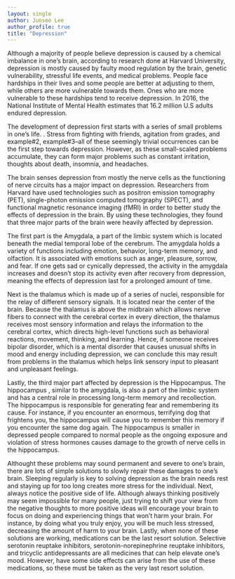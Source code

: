 ```yaml
---
layout: single
author: Junseo Lee
author_profile: true
title: "Depression"
---
```

Although a majority of people believe depression is caused by a chemical imbalance in one’s brain, according to research done at Harvard University, depression is mostly caused by faulty mood regulation by the brain, genetic vulnerability, stressful life events, and medical problems. People face hardships in their lives and some people are better at adjusting to them, while others are more vulnerable towards them. Ones who are more vulnerable to these hardships tend to receive depression. In 2016, the National Institute of Mental Health estimates that 16.2 million U.S adults endured depression. 

The development of depression first starts with a series of small problems in one’s life. . Stress from fighting with friends, agitation from grades, and example#2, example#3–all of these seemingly trivial occurrences can be the first step towards depression. However, as these small-scaled problems accumulate, they can form major problems such as constant irritation, thoughts about death, insomnia, and headaches. 

The brain senses depression from mostly the nerve cells as the functioning of nerve circuits has a major impact on depression. Researchers from Harvard have used technologies such as positron emission tomography (PET), single-photon emission computed tomography (SPECT), and functional magnetic resonance imaging (fMRI) in order to better study the effects of depression in the brain. By using these technologies, they found that three major parts of the brain were heavily affected by depression.

The first part is the Amygdala, a part of the limbic system which is located beneath the medial temporal lobe of the cerebrum. The amygdala holds a variety of functions including emotion, behavior, long-term memory, and olfaction. It is associated with emotions such as anger, pleasure, sorrow, and fear. If one gets sad or cynically depressed, the activity in the amygdala increases and doesn’t stop its activity even after recovery from depression, meaning the effects of depression last for a prolonged amount of time. 

Next is the thalamus which is made up of a series of nuclei, responsible for the relay of different sensory signals. It is located near the center of the brain. Because the thalamus is above the midbrain which allows nerve fibers to connect with the cerebral cortex in every direction, the thalamus receives most sensory information and relays the information to the cerebral cortex, which directs high-level functions such as behavioral reactions, movement, thinking, and learning. Hence, if someone receives bipolar disorder, which is a mental disorder that causes unusual shifts in mood and energy including depression, we can conclude this may result from problems in the thalamus which helps link sensory input to pleasant and unpleasant feelings.

Lastly, the third major part affected by depression is the Hippocampus. The hippocampus , similar to the amygdala, is also a part of the limbic system and has a central role in processing long-term memory and recollection. The hippocampus is responsible for generating fear and remembering its cause. For instance, if you encounter an enormous, terrifying dog that frightens you, the hippocampus will cause you to remember this memory if you encounter the same dog again. The hippocampus is smaller in depressed people compared to normal people as the ongoing exposure and violation of stress hormones causes damage to the growth of nerve cells in the hippocampus.

Althought these problems may sound permanent and severe to one’s brain, there are lots of simple solutions to slowly repair these damages to one’s brain. Sleeping regularly is key to solving depression as the brain needs rest and staying up for too long creates more stress for the individual. Next, always notice the positive side of life. Although always thinking positively may seem impossible for many people, just trying to shift your view from the negative thoughts to more positive ideas will encourage your brain to focus on doing and experiencing things that won’t harm your brain. For instance, by doing what you truly enjoy, you will be much less stressed, decreasing the amount of harm to your brain. Lastly, when none of these solutions are working, medications can be the last resort solution. Selective serotonin reuptake inhibitors, serotonin-norepinephrine reuptake inhibitors, and tricyclic antidepressants are all medicines that can help elevate one’s mood. However, have some side effects can arise from the use of these medications, so these must be taken as the very last resort solution.
